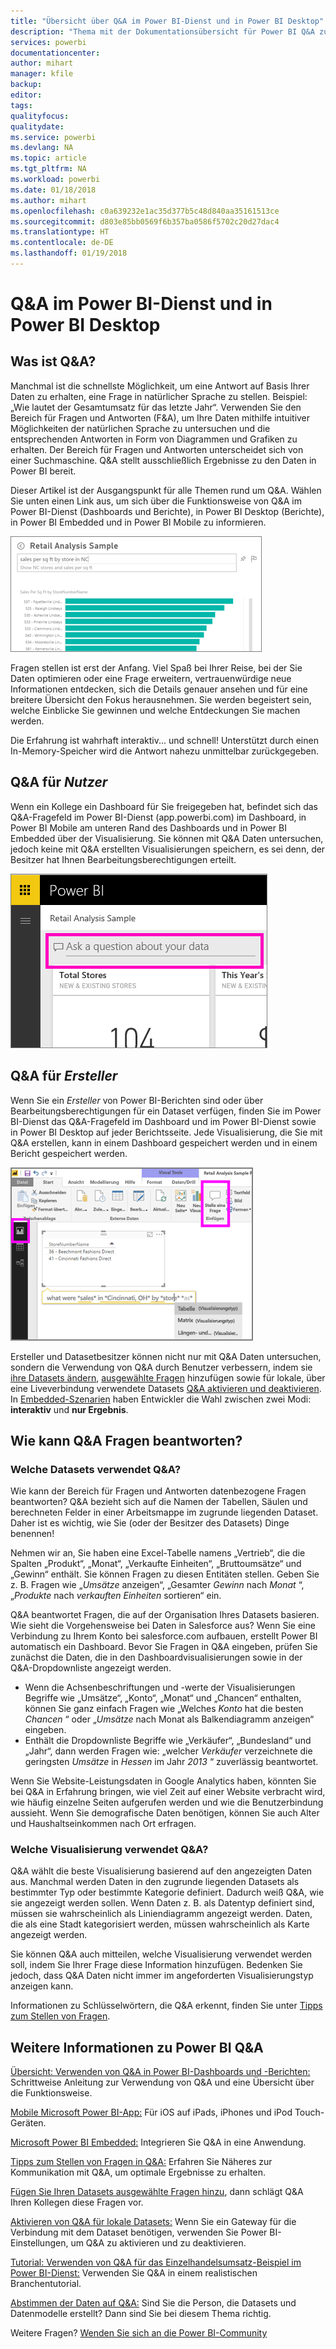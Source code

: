```yaml
---
title: "Übersicht über Q&A im Power BI-Dienst und in Power BI Desktop"
description: "Thema mit der Dokumentationsübersicht für Power BI Q&A zum Stellen von Fragen in natürlicher Sprache."
services: powerbi
documentationcenter: 
author: mihart
manager: kfile
backup: 
editor: 
tags: 
qualityfocus: 
qualitydate: 
ms.service: powerbi
ms.devlang: NA
ms.topic: article
ms.tgt_pltfrm: NA
ms.workload: powerbi
ms.date: 01/18/2018
ms.author: mihart
ms.openlocfilehash: c0a639232e1ac35d377b5c48d840aa35161513ce
ms.sourcegitcommit: d803e85bb0569f6b357ba0586f5702c20d27dac4
ms.translationtype: HT
ms.contentlocale: de-DE
ms.lasthandoff: 01/19/2018
---
```

# <a name="qa-in-power-bi-service-and-power-bi-desktop"></a>Q&A im Power BI-Dienst und in Power BI Desktop
## <a name="what-is-qa"></a>Was ist Q&A?
Manchmal ist die schnellste Möglichkeit, um eine Antwort auf Basis Ihrer Daten zu erhalten, eine Frage in natürlicher Sprache zu stellen. Beispiel: „Wie lautet der Gesamtumsatz für das letzte Jahr“.  Verwenden Sie den Bereich für Fragen und Antworten (F&A), um Ihre Daten mithilfe intuitiver Möglichkeiten der natürlichen Sprache zu untersuchen und die entsprechenden Antworten in Form von Diagrammen und Grafiken zu erhalten. Der Bereich für Fragen und Antworten unterscheidet sich von einer Suchmaschine. Q&A stellt ausschließlich Ergebnisse zu den Daten in Power BI bereit.

Dieser Artikel ist der Ausgangspunkt für alle Themen rund um Q&A. Wählen Sie unten einen Link aus, um sich über die Funktionsweise von Q&A im Power BI-Dienst (Dashboards und Berichte), in Power BI Desktop (Berichte), in Power BI Embedded und in Power BI Mobile zu informieren.  

![](media/power-bi-q-and-a/pbi_qa_boxsalessqft.png)

Fragen stellen ist erst der Anfang.  Viel Spaß bei Ihrer Reise, bei der Sie Daten optimieren oder eine Frage erweitern, vertrauenwürdige neue Informationen entdecken, sich die Details genauer ansehen und für eine breitere Übersicht den Fokus herausnehmen. Sie werden begeistert sein, welche Einblicke Sie gewinnen und welche Entdeckungen Sie machen werden.

Die Erfahrung ist wahrhaft interaktiv... und schnell! Unterstützt durch einen In-Memory-Speicher wird die Antwort nahezu unmittelbar zurückgegeben.

##  <a name="qa-for-consumers"></a>Q&A für *Nutzer*
Wenn ein Kollege ein Dashboard für Sie freigegeben hat, befindet sich das Q&A-Fragefeld im Power BI-Dienst (app.powerbi.com) im Dashboard, in Power BI Mobile am unteren Rand des Dashboards und in Power BI Embedded über der Visualisierung. Sie können mit Q&A Daten untersuchen, jedoch keine mit Q&A erstellten Visualisierungen speichern, es sei denn, der Besitzer hat Ihnen Bearbeitungsberechtigungen erteilt.

![](media/power-bi-q-and-a/powerbi-qna.png)

## <a name="qa-for-creators"></a>Q&A für *Ersteller*
Wenn Sie ein *Ersteller* von Power BI-Berichten sind oder über Bearbeitungsberechtigungen für ein Dataset verfügen, finden Sie im Power BI-Dienst das Q&A-Fragefeld im Dashboard und im Power BI-Dienst sowie in Power BI Desktop auf jeder Berichtsseite. Jede Visualisierung, die Sie mit Q&A erstellen, kann in einem Dashboard gespeichert werden und in einem Bericht gespeichert werden.

![](media/power-bi-q-and-a/power-bi-desktop.png)

Ersteller und Datasetbesitzer können nicht nur mit Q&A Daten untersuchen, sondern die Verwendung von Q&A durch Benutzer verbessern, indem sie [ihre Datasets ändern](service-prepare-data-for-q-and-a.md), [ausgewählte Fragen](service-q-and-a-create-featured-questions.md) hinzufügen sowie für lokale, über eine Liveverbindung verwendete Datasets [Q&A aktivieren und deaktivieren](service-q-and-a-direct-query.md). In [Embedded-Szenarien](developer/qanda.md) haben Entwickler die Wahl zwischen zwei Modi: **interaktiv** und **nur Ergebnis**.

## <a name="how-does-qa-know-how-to-answer-questions"></a>Wie kann Q&A Fragen beantworten?
### <a name="which-datasets-does-qa-use"></a>Welche Datasets verwendet Q&A?
Wie kann der Bereich für Fragen und Antworten datenbezogene Fragen beantworten? Q&A bezieht sich auf die Namen der Tabellen, Säulen und berechneten Felder in einer Arbeitsmappe im zugrunde liegenden Dataset. Daher ist es wichtig, wie Sie (oder der Besitzer des Datasets) Dinge benennen!

Nehmen wir an, Sie haben eine Excel-Tabelle namens „Vertrieb“, die die Spalten „Produkt“, „Monat“, „Verkaufte Einheiten“, „Bruttoumsätze“ und „Gewinn“ enthält. Sie können Fragen zu diesen Entitäten stellen.  Geben Sie z. B. Fragen wie „*Umsätze* anzeigen“, „Gesamter *Gewinn* nach *Monat* “, „*Produkte* nach *verkauften Einheiten* sortieren“ ein.

Q&A beantwortet Fragen, die auf der Organisation Ihres Datasets basieren. Wie sieht die Vorgehensweise bei Daten in Salesforce aus? Wenn Sie eine Verbindung zu Ihrem Konto bei salesforce.com aufbauen, erstellt Power BI automatisch ein Dashboard.  Bevor Sie Fragen in Q&A eingeben, prüfen Sie zunächst die Daten, die in den Dashboardvisualisierungen sowie in der Q&A-Dropdownliste angezeigt werden.

* Wenn die Achsenbeschriftungen und -werte der Visualisierungen Begriffe wie „Umsätze“, „Konto“, „Monat“ und „Chancen“ enthalten, können Sie ganz einfach Fragen wie „Welches *Konto* hat die besten *Chancen* “ oder „*Umsätze* nach Monat als Balkendiagramm anzeigen“ eingeben.
* Enthält die Dropdownliste Begriffe wie „Verkäufer“, „Bundesland“ und „Jahr“, dann werden Fragen wie: „welcher *Verkäufer* verzeichnete die geringsten *Umsätze* in *Hessen* im Jahr *2013* “ zuverlässig beantwortet.

Wenn Sie Website-Leistungsdaten in Google Analytics haben, könnten Sie bei Q&A in Erfahrung bringen, wie viel Zeit auf einer Website verbracht wird, wie häufig einzelne Seiten aufgerufen werden und wie die Benutzerbindung aussieht. Wenn Sie demografische Daten benötigen, können Sie auch Alter und Haushaltseinkommen nach Ort erfragen.

### <a name="which-visualization-does-qa-use"></a>Welche Visualisierung verwendet Q&A?
Q&A wählt die beste Visualisierung basierend auf den angezeigten Daten aus. Manchmal werden Daten in den zugrunde liegenden Datasets als bestimmter Typ oder bestimmte Kategorie definiert. Dadurch weiß Q&A, wie sie angezeigt werden sollen. Wenn Daten z. B. als Datentyp definiert sind, müssen sie wahrscheinlich als Liniendiagramm angezeigt werden. Daten, die als eine Stadt kategorisiert werden, müssen wahrscheinlich als Karte angezeigt werden.

Sie können Q&A auch mitteilen, welche Visualisierung verwendet werden soll, indem Sie Ihrer Frage diese Information hinzufügen. Bedenken Sie jedoch, dass Q&A Daten nicht immer im angeforderten Visualisierungstyp anzeigen kann.

Informationen zu Schlüsselwörtern, die Q&A erkennt, finden Sie unter [Tipps zum Stellen von Fragen](service-q-and-a-tips.md).


## <a name="for-more-details-about-power-bi-qa"></a>Weitere Informationen zu Power BI Q&A
[Übersicht: Verwenden von Q&A in Power BI-Dashboards und -Berichten:](power-bi-tutorial-q-and-a.md) Schrittweise Anleitung zur Verwendung von Q&A und eine Übersicht über die Funktionsweise.

[Mobile Microsoft Power BI-App:](mobile-apps-ios-qna.md) Für iOS auf iPads, iPhones und iPod Touch-Geräten.

[Microsoft Power BI Embedded:](developer/qanda.md) Integrieren Sie Q&A in eine Anwendung.

[Tipps zum Stellen von Fragen in Q&A:](service-q-and-a-tips.md) Erfahren Sie Näheres zur Kommunikation mit Q&A, um optimale Ergebnisse zu erhalten.

[Fügen Sie Ihren Datasets ausgewählte Fragen hinzu](service-q-and-a-create-featured-questions.md), dann schlägt Q&A Ihren Kollegen diese Fragen vor.

[Aktivieren von Q&A für lokale Datasets:](service-q-and-a-direct-query.md) Wenn Sie ein Gateway für die Verbindung mit dem Dataset benötigen, verwenden Sie Power BI-Einstellungen, um Q&A zu aktivieren und zu deaktivieren.

[Tutorial: Verwenden von Q&A für das Einzelhandelsumsatz-Beispiel im Power BI-Dienst:](power-bi-visualization-introduction-to-q-and-a.md) Verwenden Sie Q&A in einem realistischen Branchentutorial.

[Abstimmen der Daten auf Q&A:](service-prepare-data-for-q-and-a.md) Sind Sie die Person, die Datasets und Datenmodelle erstellt?  Dann sind Sie bei diesem Thema richtig.

Weitere Fragen? [Wenden Sie sich an die Power BI-Community](http://community.powerbi.com/)

